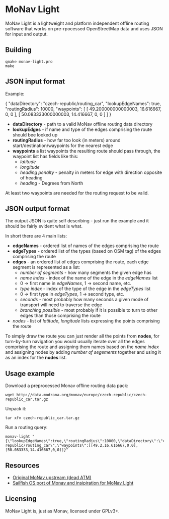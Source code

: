 MoNav Light
===========

MoNav Light is a lightweight and platform independent offline routing software that works on
pre-rpocessed OpenStreetMap data and uses JSON for input and output.

Building
--------

    qmake monav-light.pro
    make

JSON input format
-----------------

Example:

{
    "dataDirectory": "czech-republic/routing_car",
    "lookupEdgeNames": true,
    "routingRadius": 10000,
    "waypoints": [
        [
            49.200000000000003,
            16.616667,
            0,
            0
        ],
        [
            50.083333000000003,
            14.416667,
            0,
            0
        ]
    ]
}

* **dataDirectory**  - path to a valid MoNav offline routing data directory
* **lookupEdges** - if name and type of the edges comprising the route should bee looked up
* **routingRadius** - how far too look (in meters) around start/destination/waypoints for the nearest edge
* **waypoints** a list waypoints the resulting route should pass through, the waypoint list has fields like this:
  * *latitude*
  * *longitude*
  * *heading penalty* - penalty in meters for edge with direction opposite of heading
  * *heading* - Degrees from North

 At least two waypoints are needed for the routing request to be valid.

JSON output format
------------------

The output JSON is quite self describing - just run the example and it should be fairly evident what is what.

In short there are 4 main lists:

* **edgeNames** - ordered list of names of the edges comprising the route
* **edgeTypes** - ordered list of the types (based on OSM tag) of the edges comprising the route
* **edges** - an ordered list of edges comprising the route, each edge segment is represented as a list:
  * *number of segments* - how many segments the given edge has
  * *name index* - index of the name of the edge in the *edgeNames* list
   * 0 -> first name in *edgeNames*, 1 -> second name, etc.
  * *type index* - index of the type of the edge in the *edgeTypes* list
   * 0 -> first type in *edgeTypes*, 1 -> second type, etc.
  * *seconds* - most probably how many seconds a given mode of transport will need to traverse the edge
  * *branching possible* - most probably if it is possible to turn to other edges than those comprising the route
* *nodes* - list of *latitude*, *longitude* lists expressing the points comprising the route

To simply draw the route you can just render all the points from **nodes**, for turn-by-turn navigation you
would usually iterate over all the edges comprising the route and assigning them names based on the *name index*
and assigning nodes by adding *number of segements* together and using it as an index for the **nodes** list.

Usage example
-------------
Download a preprocessed Monav offline routing data pack:

    wget http://data.modrana.org/monav/europe/czech-republic/czech-republic_car.tar.gz

Unpack it:

    tar xfv czech-republic_car.tar.gz

Run a routing query:

    monav-light "{\"lookupEdgeNames\":true,\"routingRadius\":10000,\"dataDirectory\":\"czech-republic/routing_car\",\"waypoints\":[[49.2,16.616667,0,0],[50.083333,14.416667,0,0]]}"

Resources
---------

* [Original MoNav upstream (dead ATM)](https://code.google.com/p/monav/)
* [Sailfish OS port of Monav and insipiration for MoNav Light](https://github.com/tunp/monavsailfish)

Licensing
---------

MoNav Light is, just as Monav, licensed under GPLv3+.
